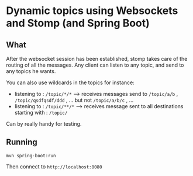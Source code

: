 # Dynamic topics using Websockets and Stomp (and Spring Boot)

## What

After the websocket session has been established, stomp takes care of the routing of all the messages.
Any client can listen to any topic, and send to any topics he wants.

You can also use wildcards in the topics for instance:
* listening to : `/topic/*/*`  --> receives messages send to `/topic/a/b` , `/topic/qsdfqsdf/ddd` , ... but not `/topic/a/b/c` , ...
* listening to : `/topic/**/*` --> receives message sent to all destinations starting with : `/topic/`

Can by really handy for testing.

## Running

`mvn spring-boot:run`

Then connect to `http://localhost:8080`
